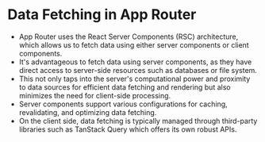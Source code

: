 # Data Fetching in App Router

- App Router uses the React Server Components (RSC) architecture, which allows us to fetch data using either server components or client components.
- It's advantageous to fetch data using server components, as they have direct access to server-side resources such as databases or file system.
- This not only taps into the server's computational power and proximity to data sources for efficient data fetching and rendering but also minimizes the need for client-side processing.
- Server components support various configurations for caching, revalidating, and optimizing data fetching.
- On the client side, data fetching is typically managed through third-party libraries such as TanStack Query which offers its own robust APIs.
